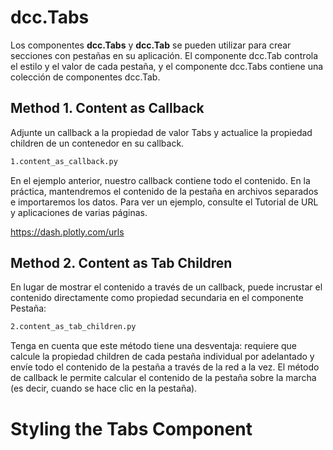# dcc.Tabs

Los componentes **dcc.Tabs** y **dcc.Tab** se pueden utilizar para crear secciones con pestañas en su aplicación. El componente dcc.Tab controla el estilo y el valor de cada pestaña, y el componente dcc.Tabs contiene una colección de componentes dcc.Tab.

## Method 1. Content as Callback

Adjunte un callback a la propiedad de valor Tabs y actualice la propiedad children de un contenedor en su callback.

```bash
1.content_as_callback.py
```

En el ejemplo anterior, nuestro callback contiene todo el contenido. En la práctica, mantendremos el contenido de la pestaña en archivos separados e importaremos los datos. Para ver un ejemplo, consulte el Tutorial de URL y aplicaciones de varias páginas.

https://dash.plotly.com/urls

## Method 2. Content as Tab Children

En lugar de mostrar el contenido a través de un callback, puede incrustar el contenido directamente como propiedad secundaria en el componente Pestaña:

```bash
2.content_as_tab_children.py
```

Tenga en cuenta que este método tiene una desventaja: requiere que calcule la propiedad children de cada pestaña individual por adelantado y envíe todo el contenido de la pestaña a través de la red a la vez. El método de callback le permite calcular el contenido de la pestaña sobre la marcha (es decir, cuando se hace clic en la pestaña).

# Styling the Tabs Component

